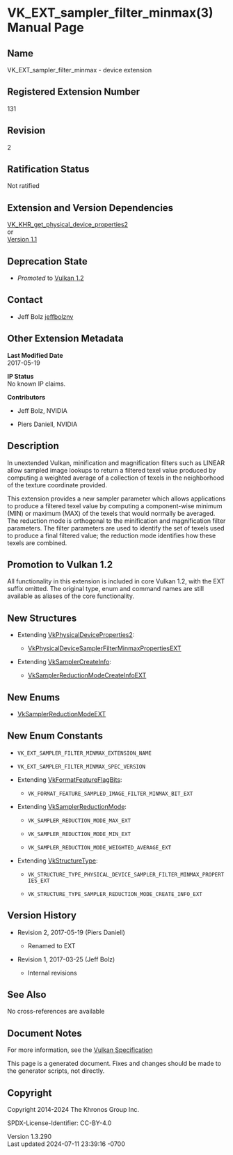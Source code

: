 # VK_EXT_sampler_filter_minmax(3) Manual Page

## Name

VK_EXT_sampler_filter_minmax - device extension



## <a href="#_registered_extension_number" class="anchor"></a>Registered Extension Number

131

## <a href="#_revision" class="anchor"></a>Revision

2

## <a href="#_ratification_status" class="anchor"></a>Ratification Status

Not ratified

## <a href="#_extension_and_version_dependencies" class="anchor"></a>Extension and Version Dependencies

[VK_KHR_get_physical_device_properties2](https://registry.khronos.org/vulkan/specs/1.3-extensions/man/html/VK_KHR_get_physical_device_properties2.html)  
or  
[Version 1.1](#versions-1.1)  

## <a href="#_deprecation_state" class="anchor"></a>Deprecation State

- *Promoted* to <a
  href="https://registry.khronos.org/vulkan/specs/1.3-extensions/html/vkspec.html#versions-1.2-promotions"
  target="_blank" rel="noopener">Vulkan 1.2</a>

## <a href="#_contact" class="anchor"></a>Contact

- Jeff Bolz <a
  href="https://github.com/KhronosGroup/Vulkan-Docs/issues/new?body=%5BVK_EXT_sampler_filter_minmax%5D%20@jeffbolznv%0A*Here%20describe%20the%20issue%20or%20question%20you%20have%20about%20the%20VK_EXT_sampler_filter_minmax%20extension*"
  target="_blank" rel="nofollow noopener"><em></em>jeffbolznv</a>

## <a href="#_other_extension_metadata" class="anchor"></a>Other Extension Metadata

**Last Modified Date**  
2017-05-19

**IP Status**  
No known IP claims.

**Contributors**  
- Jeff Bolz, NVIDIA

- Piers Daniell, NVIDIA

## <a href="#_description" class="anchor"></a>Description

In unextended Vulkan, minification and magnification filters such as
LINEAR allow sampled image lookups to return a filtered texel value
produced by computing a weighted average of a collection of texels in
the neighborhood of the texture coordinate provided.

This extension provides a new sampler parameter which allows
applications to produce a filtered texel value by computing a
component-wise minimum (MIN) or maximum (MAX) of the texels that would
normally be averaged. The reduction mode is orthogonal to the
minification and magnification filter parameters. The filter parameters
are used to identify the set of texels used to produce a final filtered
value; the reduction mode identifies how these texels are combined.

## <a href="#_promotion_to_vulkan_1_2" class="anchor"></a>Promotion to Vulkan 1.2

All functionality in this extension is included in core Vulkan 1.2, with
the EXT suffix omitted. The original type, enum and command names are
still available as aliases of the core functionality.

## <a href="#_new_structures" class="anchor"></a>New Structures

- Extending
  [VkPhysicalDeviceProperties2](https://registry.khronos.org/vulkan/specs/1.3-extensions/man/html/VkPhysicalDeviceProperties2.html):

  - [VkPhysicalDeviceSamplerFilterMinmaxPropertiesEXT](https://registry.khronos.org/vulkan/specs/1.3-extensions/man/html/VkPhysicalDeviceSamplerFilterMinmaxPropertiesEXT.html)

- Extending [VkSamplerCreateInfo](https://registry.khronos.org/vulkan/specs/1.3-extensions/man/html/VkSamplerCreateInfo.html):

  - [VkSamplerReductionModeCreateInfoEXT](https://registry.khronos.org/vulkan/specs/1.3-extensions/man/html/VkSamplerReductionModeCreateInfoEXT.html)

## <a href="#_new_enums" class="anchor"></a>New Enums

- [VkSamplerReductionModeEXT](https://registry.khronos.org/vulkan/specs/1.3-extensions/man/html/VkSamplerReductionModeEXT.html)

## <a href="#_new_enum_constants" class="anchor"></a>New Enum Constants

- `VK_EXT_SAMPLER_FILTER_MINMAX_EXTENSION_NAME`

- `VK_EXT_SAMPLER_FILTER_MINMAX_SPEC_VERSION`

- Extending [VkFormatFeatureFlagBits](https://registry.khronos.org/vulkan/specs/1.3-extensions/man/html/VkFormatFeatureFlagBits.html):

  - `VK_FORMAT_FEATURE_SAMPLED_IMAGE_FILTER_MINMAX_BIT_EXT`

- Extending [VkSamplerReductionMode](https://registry.khronos.org/vulkan/specs/1.3-extensions/man/html/VkSamplerReductionMode.html):

  - `VK_SAMPLER_REDUCTION_MODE_MAX_EXT`

  - `VK_SAMPLER_REDUCTION_MODE_MIN_EXT`

  - `VK_SAMPLER_REDUCTION_MODE_WEIGHTED_AVERAGE_EXT`

- Extending [VkStructureType](https://registry.khronos.org/vulkan/specs/1.3-extensions/man/html/VkStructureType.html):

  - `VK_STRUCTURE_TYPE_PHYSICAL_DEVICE_SAMPLER_FILTER_MINMAX_PROPERTIES_EXT`

  - `VK_STRUCTURE_TYPE_SAMPLER_REDUCTION_MODE_CREATE_INFO_EXT`

## <a href="#_version_history" class="anchor"></a>Version History

- Revision 2, 2017-05-19 (Piers Daniell)

  - Renamed to EXT

- Revision 1, 2017-03-25 (Jeff Bolz)

  - Internal revisions

## <a href="#_see_also" class="anchor"></a>See Also

No cross-references are available

## <a href="#_document_notes" class="anchor"></a>Document Notes

For more information, see the <a
href="https://registry.khronos.org/vulkan/specs/1.3-extensions/html/vkspec.html#VK_EXT_sampler_filter_minmax"
target="_blank" rel="noopener">Vulkan Specification</a>

This page is a generated document. Fixes and changes should be made to
the generator scripts, not directly.

## <a href="#_copyright" class="anchor"></a>Copyright

Copyright 2014-2024 The Khronos Group Inc.

SPDX-License-Identifier: CC-BY-4.0

Version 1.3.290  
Last updated 2024-07-11 23:39:16 -0700
